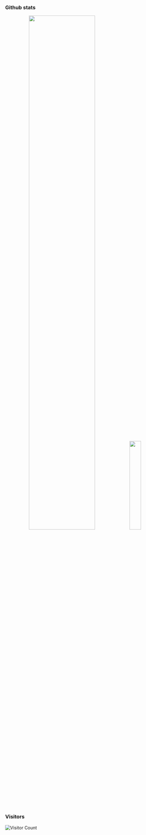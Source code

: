 ### Github stats

<p align="center">
  <img width="65%" src="https://github-readme-stats.vercel.app/api?username=webmin7761&show_icons=truee&theme=gruvbox" />
  <img width="27%" src="https://github-readme-stats.vercel.app/api/top-langs/?username=webmin7761&count_icons=true&theme=gruvbox" />
</p>

### Visitors
![Visitor Count](https://profile-counter.glitch.me/webmin7761/count.svg)
